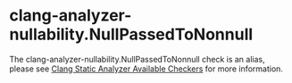 clang-analyzer-nullability.NullPassedToNonnull
==============================================

The clang-analyzer-nullability.NullPassedToNonnull check is an alias,
please see
[Clang Static Analyzer Available Checkers](https://clang.llvm.org/docs/analyzer/checkers.html#nullability-nullpassedtononnull)
for more information.
